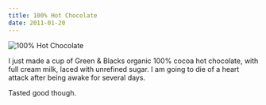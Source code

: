 ```yaml
---
title: 100% Hot Chocolate
date: 2011-01-20
---
```


![100% Hot Chocolate](https://source.unsplash.com/2aFp6EWWs58/1600x900)

I just made a cup of Green & Blacks organic 100% cocoa hot chocolate, with full cream milk, laced with unrefined sugar. I am going to die of a heart attack after being awake for several days.

Tasted good though.